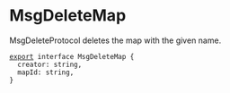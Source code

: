 # MsgDeleteMap

MsgDeleteProtocol deletes the map with the given name.

<pre class="language-typescript"><code class="lang-typescript"><a data-footnote-ref href="#user-content-fn-1">export</a> interface MsgDeleteMap {
  creator: string,
  mapId: string,
}
</code></pre>

[^1]: 
